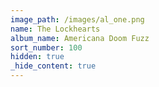 ```yaml
---
image_path: /images/al_one.png
name: The Lockhearts
album_name: Americana Doom Fuzz
sort_number: 100
hidden: true
_hide_content: true
---
```


